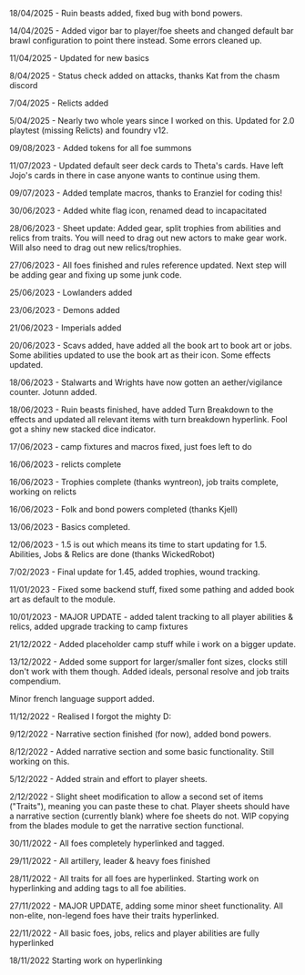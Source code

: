 18/04/2025 - Ruin beasts added, fixed bug with bond powers.

14/04/2025 - Added vigor bar to player/foe sheets and changed default bar brawl configuration to point there instead. Some errors cleaned up.

11/04/2025 - Updated for new basics

8/04/2025 - Status check added on attacks, thanks Kat from the chasm discord

7/04/2025 - Relicts added

5/04/2025 - Nearly two whole years since I worked on this. Updated for 2.0 playtest (missing Relicts) and foundry v12.

09/08/2023 - Added tokens for all foe summons

11/07/2023 - Updated default seer deck cards to Theta's cards. Have left Jojo's cards in there in case anyone wants to continue using them.

09/07/2023 - Added template macros, thanks to Eranziel for coding this!

30/06/2023 - Added white flag icon, renamed dead to incapacitated

28/06/2023 - Sheet update: Added gear, split trophies from abilities and relics from traits.
You will need to drag out new actors to make gear work.
Will also need to drag out new relics/trophies.

27/06/2023 - All foes finished and rules reference updated. Next step will be adding gear and fixing up some junk code.

25/06/2023 - Lowlanders added

23/06/2023 - Demons added

21/06/2023 - Imperials added

20/06/2023 - Scavs added, have added all the book art to book art or jobs. Some abilities updated to use the book art as their icon.
Some effects updated.

18/06/2023 - Stalwarts and Wrights have now gotten an aether/vigilance counter. Jotunn added.

18/06/2023 - Ruin beasts finished, have added Turn Breakdown to the effects and updated all relevant items with turn breakdown hyperlink.
Fool got a shiny new stacked dice indicator.

17/06/2023 - camp fixtures and macros fixed, just foes left to do

16/06/2023 - relicts complete

16/06/2023 - Trophies complete (thanks wyntreon), job traits complete, working on relicts

16/06/2023 - Folk and bond powers completed (thanks Kjell)

13/06/2023 - Basics completed.

12/06/2023 - 1.5 is out which means its time to start updating for 1.5. Abilities, Jobs & Relics are done (thanks WickedRobot)

7/02/2023 - Final update for 1.45, added trophies, wound tracking.

11/01/2023 - Fixed some backend stuff, fixed some pathing and added book art as default to the module.

10/01/2023 - MAJOR UPDATE - added talent tracking to all player abilities & relics, added upgrade tracking to camp fixtures

21/12/2022 - Added placeholder camp stuff while i work on a bigger update.

13/12/2022 - Added some support for larger/smaller font sizes, clocks still don't work with them though. Added ideals, personal resolve and job traits compendium.

Minor french language support added.

11/12/2022 - Realised I forgot the mighty D:

9/12/2022 - Narrative section finished (for now), added bond powers.

8/12/2022 - Added narrative section and some basic functionality. Still working on this.

5/12/2022 - Added strain and effort to player sheets.

2/12/2022 - Slight sheet modification to allow a second set of items ("Traits"), meaning you can paste these to chat.
Player sheets should have a narrative section (currently blank) where foe sheets do not.
WIP copying from the blades module to get the narrative section functional.

30/11/2022 - All foes completely hyperlinked and tagged.

29/11/2022 - All artillery, leader & heavy foes finished

28/11/2022 - All traits for all foes are hyperlinked.
Starting work on hyperlinking and adding tags to all foe abilities.

27/11/2022 - MAJOR UPDATE, adding some minor sheet functionality. 
All non-elite, non-legend foes have their traits hyperlinked.

22/11/2022 - All basic foes, jobs, relics and player abilities are fully hyperlinked

18/11/2022 Starting work on hyperlinking

